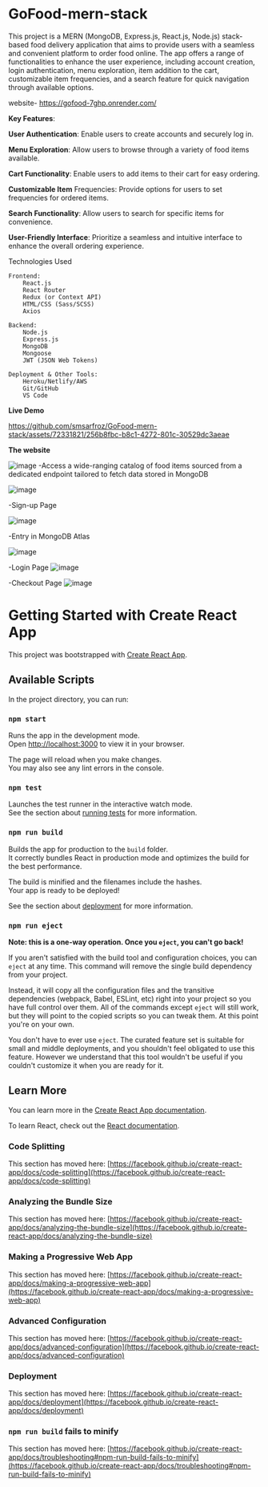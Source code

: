 # GoFood-mern-stack
This project is a MERN (MongoDB, Express.js, React.js, Node.js) stack-based food delivery application that aims to provide users with a seamless and convenient platform to order food online. The app offers a range of functionalities to enhance the user experience, including account creation, login authentication, menu exploration, item addition to the cart, customizable item frequencies, and a search feature for quick navigation through available options.

website- https://gofood-7ghp.onrender.com/

**Key Features**:

  **User Authentication**: Enable users to create accounts and securely log in.
  
  **Menu Exploration**: Allow users to browse through a variety of food items available.
  
  **Cart Functionality**: Enable users to add items to their cart for easy ordering.
  
  **Customizable Item** Frequencies: Provide options for users to set frequencies for ordered items.
  
  **Search Functionality**: Allow users to search for specific items for convenience.
  
  **User-Friendly Interface**: Prioritize a seamless and intuitive interface to enhance the overall ordering experience.

Technologies Used

    Frontend:
        React.js
        React Router
        Redux (or Context API)
        HTML/CSS (Sass/SCSS)
        Axios

    Backend:
        Node.js
        Express.js
        MongoDB
        Mongoose
        JWT (JSON Web Tokens)

    Deployment & Other Tools:
        Heroku/Netlify/AWS
        Git/GitHub
        VS Code

**Live Demo**



https://github.com/smsarfroz/GoFood-mern-stack/assets/72331821/256b8fbc-b8c1-4272-801c-30529dc3aeae


**The website**


![image](https://github.com/smsarfroz/GoFood-mern-stack/assets/72331821/8121bd70-2c06-4512-97c3-122a853896c0)
-Access a wide-ranging catalog of food items sourced from a dedicated endpoint tailored to fetch data stored in MongoDB

![image](https://github.com/smsarfroz/GoFood-mern-stack/assets/72331821/7b7c2511-9eb2-4f28-a1c6-5b35576705cb)


  -Sign-up Page

![image](https://github.com/smsarfroz/GoFood-mern-stack/assets/72331821/061b5822-3453-4615-b696-cf574b4b3562)

 -Entry in MongoDB Atlas

![image](https://github.com/smsarfroz/GoFood-mern-stack/assets/72331821/85ab820a-d055-45ca-9559-12130a5c1437)

 -Login Page
![image](https://github.com/smsarfroz/GoFood-mern-stack/assets/72331821/3aed1b7e-d6f1-45a8-a0c4-eec9413bffb2)

 -Checkout Page
![image](https://github.com/smsarfroz/GoFood-mern-stack/assets/72331821/b6e09afc-b76a-4387-bb0b-23ee19706226)

# Getting Started with Create React App

This project was bootstrapped with [Create React App](https://github.com/facebook/create-react-app).

## Available Scripts

In the project directory, you can run:

### `npm start`

Runs the app in the development mode.\
Open [http://localhost:3000](http://localhost:3000) to view it in your browser.

The page will reload when you make changes.\
You may also see any lint errors in the console.

### `npm test`

Launches the test runner in the interactive watch mode.\
See the section about [running tests](https://facebook.github.io/create-react-app/docs/running-tests) for more information.

### `npm run build`

Builds the app for production to the `build` folder.\
It correctly bundles React in production mode and optimizes the build for the best performance.

The build is minified and the filenames include the hashes.\
Your app is ready to be deployed!

See the section about [deployment](https://facebook.github.io/create-react-app/docs/deployment) for more information.

### `npm run eject`

**Note: this is a one-way operation. Once you `eject`, you can't go back!**

If you aren't satisfied with the build tool and configuration choices, you can `eject` at any time. This command will remove the single build dependency from your project.

Instead, it will copy all the configuration files and the transitive dependencies (webpack, Babel, ESLint, etc) right into your project so you have full control over them. All of the commands except `eject` will still work, but they will point to the copied scripts so you can tweak them. At this point you're on your own.

You don't have to ever use `eject`. The curated feature set is suitable for small and middle deployments, and you shouldn't feel obligated to use this feature. However we understand that this tool wouldn't be useful if you couldn't customize it when you are ready for it.

## Learn More

You can learn more in the [Create React App documentation](https://facebook.github.io/create-react-app/docs/getting-started).

To learn React, check out the [React documentation](https://reactjs.org/).

### Code Splitting

This section has moved here: [https://facebook.github.io/create-react-app/docs/code-splitting](https://facebook.github.io/create-react-app/docs/code-splitting)

### Analyzing the Bundle Size

This section has moved here: [https://facebook.github.io/create-react-app/docs/analyzing-the-bundle-size](https://facebook.github.io/create-react-app/docs/analyzing-the-bundle-size)

### Making a Progressive Web App

This section has moved here: [https://facebook.github.io/create-react-app/docs/making-a-progressive-web-app](https://facebook.github.io/create-react-app/docs/making-a-progressive-web-app)

### Advanced Configuration

This section has moved here: [https://facebook.github.io/create-react-app/docs/advanced-configuration](https://facebook.github.io/create-react-app/docs/advanced-configuration)

### Deployment

This section has moved here: [https://facebook.github.io/create-react-app/docs/deployment](https://facebook.github.io/create-react-app/docs/deployment)

### `npm run build` fails to minify

This section has moved here: [https://facebook.github.io/create-react-app/docs/troubleshooting#npm-run-build-fails-to-minify](https://facebook.github.io/create-react-app/docs/troubleshooting#npm-run-build-fails-to-minify)
